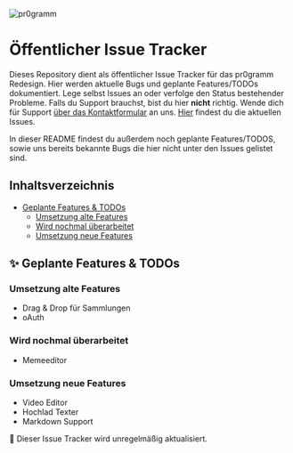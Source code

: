 ![pr0gramm](https://pr0gramm.com/media/pr0gramm.svg)
# Öffentlicher Issue Tracker

Dieses Repository dient als öffentlicher Issue Tracker für das pr0gramm Redesign. Hier werden aktuelle Bugs und geplante Features/TODOs dokumentiert. Lege selbst Issues an oder verfolge den Status bestehender Probleme. Falls du Support brauchst, bist du hier **nicht** richtig. Wende dich für Support [über das Kontaktformular](https://pr0gramm.com/contact) an uns.
[Hier](https://github.com/pr0gramm-com/issues/issues) findest du die aktuellen Issues.

In dieser README findest du außerdem noch geplante Features/TODOS, sowie uns bereits bekannte Bugs die hier nicht unter den Issues gelistet sind.


## Inhaltsverzeichnis
- [Geplante Features & TODOs](#-geplante-features--todos)
    - [Umsetzung alte Features](#umsetzung-alte-features)
    - [Wird nochmal überarbeitet](#wird-nochmal--berarbeitet)
    - [Umsetzung neue Features](#umsetzung-neue-features)

## ✨ Geplante Features & TODOs

### Umsetzung alte Features
- Drag & Drop für Sammlungen
- oAuth

### Wird nochmal überarbeitet
- Memeeditor

### Umsetzung neue Features
- Video Editor
- Hochlad Texter
- Markdown Support


📝 Dieser Issue Tracker wird unregelmäßig aktualisiert.

